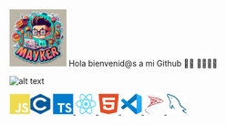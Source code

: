 <div id="header">
  <img src="image/ICON1.jpeg" width="100"/>
 Hola bienvenid@s a mi Github 👋👋 👩‍💻👨‍💻
</div> 

 ![alt text](<image/ICON2.png>)
 
 

<p align="left">
<a href="https://developer.mozilla.org/en-US/docs/Web/JavaScript" target="_blank" rel="noreferrer"><img src="image/javascript.png" width="36" height="36" alt="JavaScript" /></a><a href="https://docs.microsoft.com/en-us/cpp/?view=msvc-170" target="_blank" rel="noreferrer"><img src="image/c++.png" width="36" height="36" alt="C" /></a>
<a href="https://www.typescriptlang.org/" target="_blank" rel="noreferrer">
  <img src="image/TS.png" width="36" height="36" alt="TypeScript" />
</a>
<a href="https://reactjs.org/" target="_blank" rel="noreferrer">
  <img src="image/react.png" width="36" height="36" alt="React" />
</a>
<a href="https://developer.mozilla.org/en-US/docs/Glossary/HTML5" target="_blank" rel="noreferrer">
  <img src="image/html5.png" width="36" height="36" alt="HTML5" />
</a>
<a href="https://code.visualstudio.com/" target="_blank" rel="noreferrer">
  <img src="image/vscode.png" width="36" height="36" alt="VS Code" />
</a>
<a href="https://learn.microsoft.com/es-es/sql/sql-server/sql-docs-navigation-guide?view=sql-server-ver16#applies-to" target="_blank" rel="noreferrer">
  <img src="image/sql.png" width="36" height="36" alt="Google Cloud" />
</a>
<a href="https://www.mysql.com/" target="_blank" rel="noreferrer">
  <img src="image/msql.png" width="36" height="36" alt="MySQL" />
</a>
</p>
